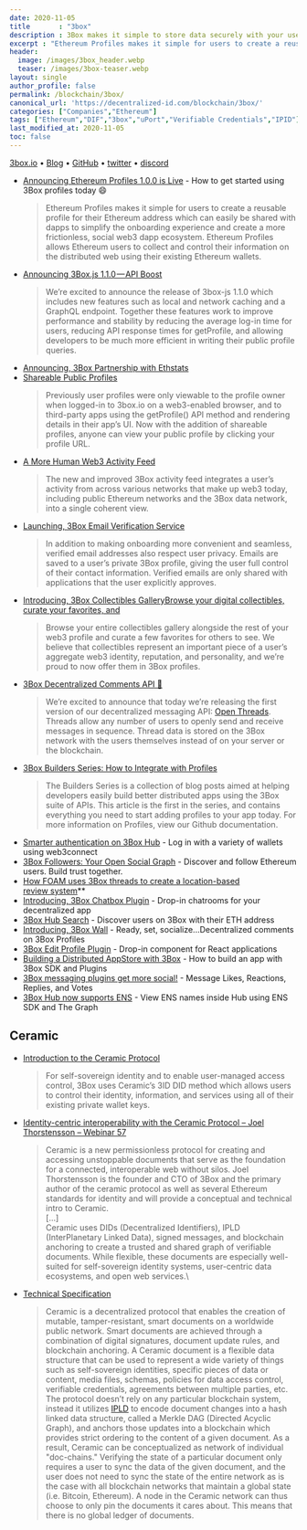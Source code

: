 ```yaml
---
date: 2020-11-05
title       : "3box"
description : 3Box makes it simple to store data securely with your users, letting you focus on building great products.
excerpt : "Ethereum Profiles makes it simple for users to create a reusable profile for their Ethereum address which can easily be shared with dapps to simplify the onboarding experience and create a more frictionless, social web3 dapp ecosystem. Ethereum Profiles allows Ethereum users to collect and control their information on the distributed web using their existing Ethereum wallets."
header:
  image: /images/3box_header.webp
  teaser: /images/3box-teaser.webp
layout: single
author_profile: false
permalink: /blockchain/3box/
canonical_url: 'https://decentralized-id.com/blockchain/3box/'
categories: ["Companies","Ethereum"]
tags: ["Ethereum","DIF","3box","uPort","Verifiable Credentials","IPID"]
last_modified_at: 2020-11-05
toc: false
---
```


[3box.io](https://3box.io/) • [Blog](https://medium.com/3box) • [GitHub](https://github.com/3box) • [twitter](https://twitter.com/3boxdb) • [discord](https://discord.gg/Z3f3Cxy)

- [Announcing Ethereum Profiles 1.0.0 is Live](https://medium.com/3box/announcing-ethereum-profiles-1-0-0-is-live-f0316e15ce23) - How to get started using 3Box profiles today 😄
  > Ethereum Profiles makes it simple for users to create a reusable profile for their Ethereum address which can easily be shared with dapps to simplify the onboarding experience and create a more frictionless, social web3 dapp ecosystem. Ethereum Profiles allows Ethereum users to collect and control their information on the distributed web using their existing Ethereum wallets.
- [Announcing 3Box.js 1.1.0 — API Boost](https://medium.com/3box/https-medium-com-3box-announcing-3box-js-1-1-0-api-boost-1339c8fa4cb8)
  > We’re excited to announce the release of 3box-js 1.1.0 which includes new features such as local and network caching and a GraphQL endpoint. Together these features work to improve performance and stability by reducing the average log-in time for users, reducing API response times for getProfile, and allowing developers to be much more efficient in writing their public profile queries.
- [Announcing, 3Box Partnership with Ethstats](https://medium.com/3box/announcing-3box-partnership-with-ethstats-d9c65f582e50)
- [Shareable Public Profiles](https://medium.com/3box/shareable-public-profiles-94387c0d641e) 
  > Previously user profiles were only viewable to the profile owner when logged-in to 3box.io on a web3-enabled browser, and to third-party apps using the getProfile() API method and rendering details in their app’s UI. Now with the addition of shareable profiles, anyone can view your public profile by clicking your profile URL.
- [A More Human Web3 Activity Feed](https://medium.com/3box/a-more-human-web3-activity-feed-2d3b8f62afec) 
  > The new and improved 3Box activity feed integrates a user’s activity from across various networks that make up web3 today, including public Ethereum networks and the 3Box data network, into a single coherent view.
- [Launching, 3Box Email Verification Service](https://medium.com/3box/launching-3box-email-verification-service-fc729981ec32) 
  > In addition to making onboarding more convenient and seamless, verified email addresses also respect user privacy. Emails are saved to a user’s private 3Box profile, giving the user full control of their contact information. Verified emails are only shared with applications that the user explicitly approves.
- [Introducing, 3Box Collectibles GalleryBrowse your digital collectibles, curate your favorites, and](https://medium.com/3box/introducing-3box-collectibles-gallery-4414f2a50551)
  > Browse your entire collectibles gallery alongside the rest of your web3 profile and curate a few favorites for others to see. We believe that collectibles represent an important piece of a user’s aggregate web3 identity, reputation, and personality, and we’re proud to now offer them in 3Box profiles.
- [3Box Decentralized Comments API 💬](https://medium.com/3box/3box-decentralized-comments-api-7e495d2ddd24) 
  > We’re excited to announce that today we’re releasing the first version of our decentralized messaging API: [Open Threads](https://github.com/3box/3box-js#using-threads). Threads allow any number of users to openly send and receive messages in sequence. Thread data is stored on the 3Box network with the users themselves instead of on your server or the blockchain.
- [3Box Builders Series: How to Integrate with Profiles](https://medium.com/3box/3box-builders-series-how-to-integrate-with-profiles-34078af41c47)
  > The Builders Series is a collection of blog posts aimed at helping developers easily build better distributed apps using the 3Box suite of APIs. This article is the first in the series, and contains everything you need to start adding profiles to your app today. For more information on Profiles, view our Github documentation.
- [Smarter authentication on 3Box Hub](https://medium.com/3box/smarter-authentication-on-3box-hub-dad11389de2) - Log in with a variety of wallets using web3connect
- [3Box Followers: Your Open Social Graph](https://medium.com/3box/3box-followers-your-open-social-graph-1f5e42c50afd) - Discover and follow Ethereum users. Build trust together.
- [How FOAM uses 3Box threads to create a location-based review system](https://medium.com/3box/how-foam-uses-3box-threads-to-create-a-location-based-review-system-15ca1024e73)**
- [Introducing, 3Box Chatbox Plugin](https://medium.com/3box/introducing-3box-chatbox-plugin-698f4433b9a9) - Drop-in chatrooms for your decentralized app
- [3Box Hub Search](https://medium.com/3box/3box-hub-search-6ba9ec0e672) - Discover users on 3Box with their ETH address 
- [Introducing, 3Box Wall](https://medium.com/3box/introducing-3box-wall-7c299f4e0a1d) - Ready, set, socialize...Decentralized comments on 3Box Profiles
- [3Box Edit Profile Plugin](https://medium.com/3box/3box-edit-profile-plugin-8502509a4ff4) - Drop-in component for React applications
- [Building a Distributed AppStore with 3Box](https://medium.com/3box/building-a-distributed-appstore-with-3box-ef7345aab34e) - How to build an app with 3Box SDK and Plugins
- [3Box messaging plugins get more social!](https://medium.com/3box/3box-messaging-plugins-get-more-social-354e2afe88cb) - Message Likes, Reactions, Replies, and Votes
- [3Box Hub now supports ENS](https://medium.com/3box/3box-hub-now-supports-ens-af4a8efbd36e) - View ENS names inside Hub using ENS SDK and The Graph

## Ceramic

* [Introduction to the Ceramic Protocol](https://medium.com/ceramic/introduction-to-the-ceramic-protocol-8d56951ae3f)
  > For self-sovereign identity and to enable user-managed access control, 3Box uses Ceramic’s 3ID DID method which allows users to control their identity, information, and services using all of their existing private wallet keys.

* [Identity-centric interoperability with the Ceramic Protocol – Joel Thorstensson – Webinar 57](https://ssimeetup.org/identity-centric-interoperability-ceramic-protocol-joel-thorstensson-webinar-57/)
  > Ceramic is a new permissionless protocol for creating and accessing unstoppable documents that serve as the foundation for a connected, interoperable web without silos. Joel Thorstensson is the founder and CTO of 3Box and the primary author of the ceramic protocol as well as several Ethereum standards for identity and will provide a conceptual and technical intro to Ceramic.\
  > [...]\
  > Ceramic uses DIDs (Decentralized Identifiers), IPLD (InterPlanetary Linked Data), signed messages, and blockchain anchoring to create a trusted and shared graph of verifiable documents. While flexible, these documents are especially well-suited for self-sovereign identity systems, user-centric data ecosystems, and open web services.\

* [Technical Specification](https://github.com/ceramicnetwork/ceramic/blob/master/SPECIFICATION.md)
  > Ceramic is a decentralized protocol that enables the creation of mutable, tamper-resistant, smart documents on a worldwide public network. Smart documents are achieved through a combination of digital signatures, document update rules, and blockchain anchoring. A Ceramic document is a flexible data structure that can be used to represent a wide variety of things such as self-sovereign identities, specific pieces of data or content, media files, schemas, policies for data access control, verifiable credentials, agreements between multiple parties, etc. The protocol doesn’t rely on any particular blockchain system, instead it utilizes [IPLD](https://ipld.io/) to encode document changes into a hash linked data structure, called a Merkle DAG (Directed Acyclic Graph), and anchors those updates into a blockchain which provides strict ordering to the content of a given document. As a result, Ceramic can be conceptualized as network of individual "doc-chains." Verifying the state of a particular document only requires a user to sync the data of the given document, and the user does not need to sync the state of the entire network as is the case with all blockchain networks that maintain a global state (i.e. Bitcoin, Ethereum). A node in the Ceramic network can thus choose to only pin the documents it cares about. This means that there is no global ledger of documents.

